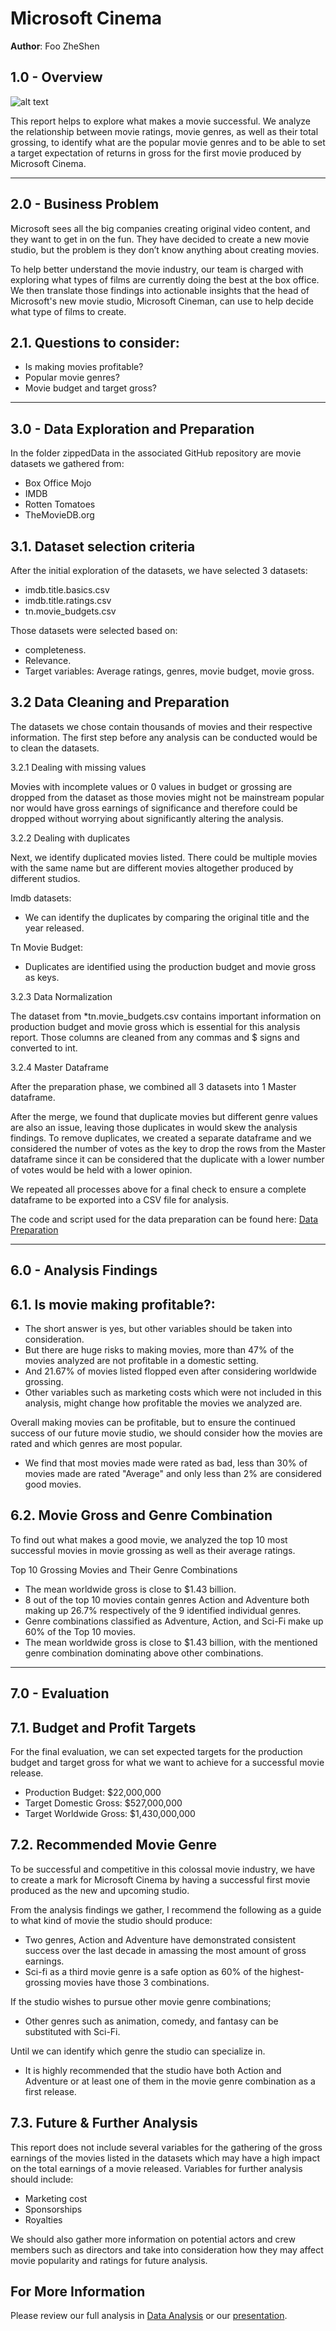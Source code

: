 # Microsoft Cinema

**Author**: Foo ZheShen

## 1.0 - Overview

![alt text](https://github.com/FooZheShen/Phase-1-Project/blob/main/Project%201/images/360_F_347601547_I7pY3Mqyt1ewRJx7RUx8URCnIpYSQmLY.jpg)

This report helps to explore what makes a movie successful. We analyze the relationship between movie ratings, movie genres, as well as their total grossing, to identify what are the popular movie genres and to be able to set a target expectation of returns in gross for the first movie produced by Microsoft Cinema.
***
## 2.0 - Business Problem

Microsoft sees all the big companies creating original video content, and they want to get in on the fun. They have decided to create a new movie studio, but the problem is they don’t know anything about creating movies. 

To help better understand the movie industry, our team is charged with exploring what types of films are currently doing the best at the box office. We then translate those findings into actionable insights that the head of Microsoft's new movie studio, Microsoft Cineman, can use to help decide what type of films to create.

2.1. Questions to consider:
--
* Is making movies profitable? 
* Popular movie genres?
* Movie budget and target gross?
***
## 3.0 - Data Exploration and Preparation

In the folder zippedData in the associated GitHub repository are movie datasets we gathered from:

   * Box Office Mojo
   * IMDB
   * Rotten Tomatoes
   * TheMovieDB.org

3.1. Dataset selection criteria
--
After the initial exploration of the datasets, we have selected 3 datasets:

* imdb.title.basics.csv
* imdb.title.ratings.csv
* tn.movie_budgets.csv

Those datasets were selected based on:
* completeness.
* Relevance.
* Target variables: Average ratings, genres, movie budget, movie gross.

3.2 Data Cleaning and Preparation
--
The datasets we chose contain thousands of movies and their respective information.
The first step before any analysis can be conducted would be to clean the datasets.

3.2.1 Dealing with missing values

Movies with incomplete values or 0 values in budget or grossing are dropped from the dataset as those movies might not be mainstream popular nor would have gross earnings of significance and therefore could be dropped without worrying about significantly altering the analysis.

3.2.2 Dealing with duplicates

Next, we identify duplicated movies listed. There could be multiple movies with the same name but are different movies altogether produced by different studios. 

Imdb datasets:
 * We can identify the duplicates by comparing the original title and the year released.

 Tn Movie Budget:
 * Duplicates are identified using the production budget and movie gross as keys.

3.2.3 Data Normalization 

The dataset from *tn.movie_budgets.csv contains important information on production budget and movie gross which is essential for this analysis report. Those columns are cleaned from any commas and $ signs and converted to int.



3.2.4 Master Dataframe

After the preparation phase, we combined all 3 datasets into 1 Master dataframe.

After the merge, we found that duplicate movies but different genre values are also an issue, leaving those duplicates in would skew the analysis findings. To remove duplicates, we created a separate dataframe and we considered the number of votes as the key to drop the rows from the Master dataframe since it can be considered that the duplicate with a lower number of votes would be held with a lower opinion.

We repeated all processes above for a final check to ensure a complete dataframe to be exported into a CSV file for analysis.

The code and script used for the data preparation can be found here:
[Data Preparation](https://github.com/FooZheShen/Phase-1-Project/blob/main/Project%201/Code/Data_preparation%20.ipynb)

***
## 6.0 - Analysis Findings

6.1. Is movie making profitable?:
--
* The short answer is yes, but other variables should be taken into consideration.
* But there are huge risks to making movies, more than 47% of the movies analyzed are not profitable in a domestic setting.
* And 21.67% of movies listed flopped even after considering worldwide grossing.
* Other variables such as marketing costs which were not included in this analysis, might change how profitable the movies we analyzed are.
  
Overall making movies can be profitable, but to ensure the continued success of our future movie studio,
we should consider how the movies are rated and which genres are most popular.
* We find that most movies made were rated as bad, less than 30% of movies made are rated "Average"
and only less than 2% are considered good movies.

6.2. Movie Gross and Genre Combination
--
To find out what makes a good movie, we analyzed the top 10 most successful movies in movie grossing as well as their average ratings.

Top 10 Grossing Movies and Their Genre Combinations
* The mean worldwide gross is close to $1.43 billion.
* 8 out of the top 10 movies contain genres Action and Adventure both making up 26.7% respectively of the 9 identified individual genres.
* Genre combinations classified as Adventure, Action, and Sci-Fi make up 60% of the Top 10 movies.
* The mean worldwide gross is close to $1.43 billion, with the mentioned genre combination dominating above other combinations.

***
## 7.0 - Evaluation

7.1. Budget and Profit Targets
--
For the final evaluation, we can set expected targets for the production budget and target gross for what we want to achieve for a successful movie release.

* Production Budget: $22,000,000
* Target Domestic Gross: $527,000,000
* Target Worldwide Gross: $1,430,000,000
  
7.2. Recommended Movie Genre
--
To be successful and competitive in this colossal movie industry, we have to create a mark for Microsoft Cinema by having a successful first movie produced as the new and upcoming studio. 

From the analysis findings we gather, I recommend the following as a guide to what kind of movie the studio should produce:
* Two genres, Action and Adventure have demonstrated consistent success over the last decade in amassing the most amount of gross earnings.
* Sci-fi as a third movie genre is a safe option as 60% of the highest-grossing movies have those 3 combinations.
  
If the studio wishes to pursue other movie genre combinations;
* Other genres such as animation, comedy, and fantasy can be substituted with Sci-Fi.

Until we can identify which genre the studio can specialize in. 
* It is highly recommended that the studio have both Action and Adventure or at least one of them in the movie genre combination as a first release.

7.3. Future & Further Analysis
--
This report does not include several variables for the gathering of the gross earnings of the movies listed in the datasets which may have a high impact on the total earnings of a movie released.
Variables for further analysis should include:
* Marketing cost
* Sponsorships
* Royalties

We should also gather more information on potential actors and crew members such as directors and take into consideration how they may affect movie popularity and ratings for future analysis.

## For More Information

Please review our full analysis in [Data Analysis](https://github.com/FooZheShen/Phase-1-Project/blob/main/Project%201/Code/Data_analysis.ipynb) or our [presentation]().




